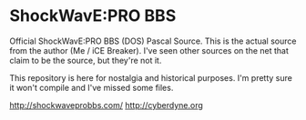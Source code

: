 # ShockWavE:PRO BBS
Official ShockWavE:PRO BBS (DOS) Pascal Source. This is the actual source from the author (Me / iCE Breaker).  I've seen other sources on the net that claim to be the source, but they're not it. 

This repository is here for nostalgia and historical purposes.  I'm pretty sure it won't compile and I've missed some files. 

http://shockwaveprobbs.com/
http://cyberdyne.org
